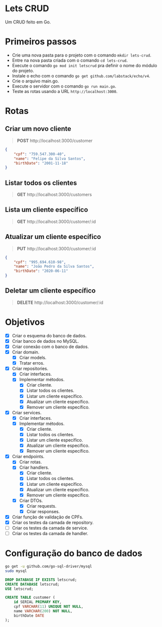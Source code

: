 # Lets CRUD
Um CRUD feito em Go.

# Primeiros passos
- Crie uma nova pasta para o projeto com o comando `mkdir lets-crud`.
- Entre na nova pasta criada com o comando `cd lets-crud`.
- Execute o comando `go mod init letscrud` pra definir o nome do módulo do projeto.
- Instale o echo com o comando `go get github.com/labstack/echo/v4`.
- Crie o arquivo main.go.
- Execute o servidor com o comando `go run main.go`.
- Teste as rotas usando a URL `http://localhost:3000`.

# Rotas
## Criar um novo cliente
> **POST** http://localhost:3000/customer
```json
{
	"cpf": "759.547.300-40",
	"name": "Felipe da Silva Santos",
	"birthDate": "2001-11-18"
}

```
## Listar todos os clientes
> **GET** http://localhost:3000/customers
## Lista um cliente específico
> **GET** http://localhost:3000/customer/:id
## Atualizar um cliente específico
> **PUT** http://localhost:3000/customer/:id
```json
{
	"cpf": "995.694.610-98",
	"name": "João Pedro da Silva Santos",
	"birthDate": "2020-06-11"
}
```
## Deletar um cliente específico
> **DELETE** http://localhost:3000/customer/:id

# Objetivos
- [x] Criar o esquema do banco de dados.
- [x] Criar banco de dados no MySQL.
- [x] Criar conexão com o banco de dados.
- [x] Criar domain.
    - [x] Criar models.
    - [x] Tratar erros.
- [x] Criar repositories.
    - [x] Criar interfaces.
    - [x] Implementar métodos.
        - [x] Criar cliente.
        - [x] Listar todos os clientes.
        - [x] Listar um cliente específico.
        - [x] Atualizar um cliente específico.
        - [x] Remover um cliente específico.
- [x] Criar services.
    - [x] Criar interfaces.
    - [x] Implementar métodos.
        - [x] Criar cliente.
        - [x] Listar todos os clientes.
        - [x] Listar um cliente específico.
        - [x] Atualizar um cliente específico.
        - [x] Remover um cliente específico.
- [x] Criar endpoints.
    - [x] Criar rotas.
    - [x] Criar handlers.
        - [x] Criar cliente.
        - [x] Listar todos os clientes.
        - [x] Listar um cliente específico.
        - [x] Atualizar um cliente específico.
        - [x] Remover um cliente específico.
    - [x] Criar DTOs.
        - [x] Criar requests.
        - [x] Criar responses.
- [x] Criar função de validação de CPFs.
- [x] Criar os testes da camada de repository.
- [ ] Criar os testes da camada de service.
- [ ] Criar os testes da camada de handler.

# Configuração do banco de dados
```bash
go get -u github.com/go-sql-driver/mysql
sudo mysql
```
```sql
DROP DATABASE IF EXISTS letscrud;
CREATE DATABASE letscrud;
USE letscrud;

CREATE TABLE customer (
    id SERIAL PRIMARY KEY,
    cpf VARCHAR(11) UNIQUE NOT NULL,
    name VARCHAR(200) NOT NULL,
    birthDate DATE
);
```
